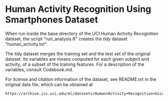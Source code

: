 # Human Activity Recognition Using Smartphones Dataset

When run inside the base directory of the UCI Human Activity
Recognition dataset, the script "run\_analysis.R" creates the *tidy*
dataset "human\_activity.txt".

The tidy dataset merges the training set and the test set of the
original dataset. Its variables are means computed for each given
subject and activity, of a subset of the training features. For a
description of the variables, consult Codebook.md.

For license and citation information of the dataset, see README.txt
in the original data file, which can be obtained at

    https://archive.ics.uci.edu/ml/datasets/Human+Activity+Recognition+Using+Smartphones
